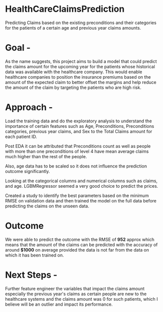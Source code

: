 # HealthCareClaimsPrediction
Predicting Claims based on the existing preconditions and their categories for the patients of a certain age and previous year claims amounts.

# Goal  - 
As the name suggests, this project aims to build a model that could predict the claims amount for the upcoming year for the patients whose historical data was available with the healthcare company. This would enable healthcare companies to position the insurance premiums based on the amount of the expected claim to better offset the margins and help reduce the amount of the claim by targeting the patients who are high risk.

# Approach -
Load the training data and do the exploratory analysis to understand the importance of certain features such as Age, Preconditions, Preconditions categories, previous year claims, and Sex to the Total Claims amount for each patient ID. 

Post EDA it can be attributed that Preconditions count as well as people with more than one preconditions of level 4 have mean average claims much higher than the rest of the people. 

Also, age data has to be scaled so it does not influence the prediction outcome significantly. 

Looking at the categorical columns and numerical columns such as claims, and age. LGBMRegressor seemed a very good choice to predict the prices. 

Created a study to identify the best parameters based on the minimum RMSE on validation data and then trained the model on the full data before predicting the claims on the unseen data. 

# Outcome

We were able to predict the outcome with the RMSE of **952** approx which means that the amount of the claims can be predicted with the accuracy of around **$1000** on average provided the data is not far from the data on which it has been trained on. 

# Next Steps -

Further feature engineer the variables that impact the claims amount especially the previous year's claims as certain people are new to the healthcare systems and the claims amount was 0 for such patients, which I believe will be an outlier and impact its performance. 
